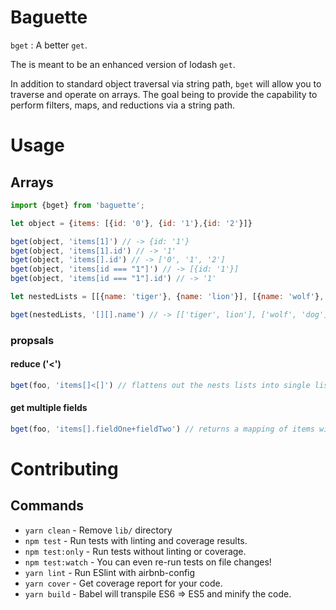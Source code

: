 # Baguette

`bget` : A better `get`.

The is meant to be an enhanced version of lodash `get`.

In addition to standard object traversal via string path, `bget` will allow you to traverse and operate on arrays. The goal being to provide the capability to perform filters, maps, and reductions via a string path.

# Usage

## Arrays
```js
import {bget} from 'baguette';

let object = {items: [{id: '0'}, {id: '1'},{id: '2'}]}

bget(object, 'items[1]') // -> {id: '1'}
bget(object, 'items[1].id') // -> '1'
bget(object, 'items[].id') // -> ['0', '1', '2']
bget(object, 'items[id === "1"]') // -> [{id: '1'}]
bget(object, 'items[id === "1"].id') // -> '1'

let nestedLists = [[{name: 'tiger'}, {name: 'lion'}], [{name: 'wolf'}, {name: 'dog'}]]

bget(nestedLists, '[][].name') // -> [['tiger', lion'], ['wolf', 'dog']]
```

### propsals

#### reduce ('<')
```js
bget(foo, 'items[]<[]') // flattens out the nests lists into single list
```

#### get multiple fields

```js
bget(foo, 'items[].fieldOne+fieldTwo') // returns a mapping of items with the fieldsOne and fieldsTwo
```


# Contributing

## Commands
- `yarn clean` - Remove `lib/` directory
- `npm test` - Run tests with linting and coverage results.
- `npm test:only` - Run tests without linting or coverage.
- `npm test:watch` - You can even re-run tests on file changes!
- `yarn lint` - Run ESlint with airbnb-config
- `yarn cover` - Get coverage report for your code.
- `yarn build` - Babel will transpile ES6 => ES5 and minify the code.


